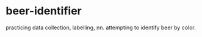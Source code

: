 # beer-identifier
practicing data collection, labelling, nn. attempting to identify beer by color. 
